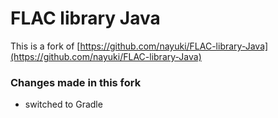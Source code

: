 # FLAC library Java
This is a fork of [https://github.com/nayuki/FLAC-library-Java](https://github.com/nayuki/FLAC-library-Java)

### Changes made in this fork
- switched to Gradle
